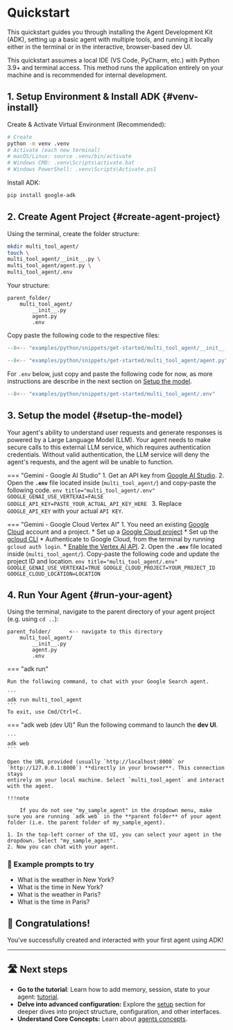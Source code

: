 # Quickstart

This quickstart guides you through installing the Agent Development Kit (ADK),
setting up a basic agent with multiple tools, and running it locally either in the terminal or in the interactive, browser-based dev UI.

<!-- <img src="../../assets/quickstart.png" alt="Quickstart setup"> -->

This quickstart assumes a local IDE (VS Code, PyCharm, etc.) with Python 3.9+
and terminal access. This method runs the application entirely on your machine
and is recommended for internal development.

## 1. Setup Environment & Install ADK {#venv-install}

Create & Activate Virtual Environment (Recommended):

```bash
# Create
python -m venv .venv
# Activate (each new terminal)
# macOS/Linux: source .venv/bin/activate
# Windows CMD: .venv\Scripts\activate.bat
# Windows PowerShell: .venv\Scripts\Activate.ps1
```

Install ADK:

```bash
pip install google-adk
```

## 2. Create Agent Project {#create-agent-project}

Using the terminal, create the folder structure:

```bash
mkdir multi_tool_agent/
touch \
multi_tool_agent/__init__.py \
multi_tool_agent/agent.py \
multi_tool_agent/.env
```

Your structure:

```console
parent_folder/
    multi_tool_agent/
        __init__.py
        agent.py
        .env
```

Copy paste the following code to the respective files:

```python title="multi_tool_agent/__init__.py"
--8<-- "examples/python/snippets/get-started/multi_tool_agent/__init__.py"
```

```python title="multi_tool_agent/agent.py"
--8<-- "examples/python/snippets/get-started/multi_tool_agent/agent.py"
```

For `.env` below, just copy and paste the following code for now, as more instructions are describe in the next section on [Setup the model](#setup-the-model).

```python title="multi_tool_agent/.env"
--8<-- "examples/python/snippets/get-started/multi_tool_agent/.env"
```

## 3. Setup the model {#setup-the-model}

Your agent's ability to understand user requests and generate responses is
powered by a Large Language Model (LLM). Your agent needs to make secure calls
to this external LLM service, which requires authentication credentials. Without
valid authentication, the LLM service will deny the agent's requests, and the
agent will be unable to function.

=== "Gemini - Google AI Studio"
    1. Get an API key from [Google AI Studio](https://aistudio.google.com/apikey).
    2. Open the **`.env`** file located inside (`multi_tool_agent/`) and copy-paste the following code.
        ```env title="multi_tool_agent/.env"
        GOOGLE_GENAI_USE_VERTEXAI=FALSE
        GOOGLE_API_KEY=PASTE_YOUR_ACTUAL_API_KEY_HERE
        ```
    3. Replace `GOOGLE_API_KEY` with your actual `API KEY`.

=== "Gemini - Google Cloud Vertex AI"
    1. You need an existing [Google Cloud](https://cloud.google.com/?e=48754805&hl=en) account and a project.
        * Set up a [Google Cloud project](https://cloud.google.com/vertex-ai/generative-ai/docs/start/quickstarts/quickstart-multimodal#setup-gcp)
        * Set up the [gcloud CLI](https://cloud.google.com/vertex-ai/generative-ai/docs/start/quickstarts/quickstart-multimodal#setup-local)
        * Authenticate to Google Cloud, from the terminal by running `gcloud auth login`.
        * [Enable the Vertex AI API](https://console.cloud.google.com/flows/enableapi?apiid=aiplatform.googleapis.com).
    2. Open the **`.env`** file located inside (`multi_tool_agent/`). Copy-paste the following code and update the project ID and location.
        ```env title="multi_tool_agent/.env"
        GOOGLE_GENAI_USE_VERTEXAI=TRUE
        GOOGLE_CLOUD_PROJECT=YOUR_PROJECT_ID
        GOOGLE_CLOUD_LOCATION=LOCATION
        ```

## 4. Run Your Agent {#run-your-agent}

Using the terminal, navigate to the parent directory of your agent project
(e.g. using `cd ..`):

```console
parent_folder/      <-- navigate to this directory
    multi_tool_agent/
        __init__.py
        agent.py
        .env
```

=== "adk run"

    Run the following command, to chat with your Google Search agent.

    ```
    adk run multi_tool_agent
    ```
    To exit, use Cmd/Ctrl+C.

=== "adk web (dev UI)"
    Run the following command to launch the **dev UI**.

    ```
    adk web
    ```

    Open the URL provided (usually `http://localhost:8000` or
    `http://127.0.0.1:8000`) **directly in your browser**. This connection stays
    entirely on your local machine. Select `multi_tool_agent` and interact with the agent.

    !!!note
        
        If you do not see "my_sample_agent" in the dropdown menu, make sure you are running `adk web` in the **parent folder** of your agent folder (i.e. the parent folder of my_sample_agent).

    1. In the top-left corner of the UI, you can select your agent in the dropdown. Select "my_sample_agent".
    2. Now you can chat with your agent.

### 📝 Example prompts to try

* What is the weather in New York?
* What is the time in New York?
* What is the weather in Paris?
* What is the time in Paris?

## 🎉 Congratulations!

You've successfully created and interacted with your first agent using ADK!

---

## 🛣️ Next steps

* **Go to the tutorial**: Learn how to add memory, session, state to your agent: [tutorial](tutorial.md).
* **Delve into advanced configuration:** Explore the [setup](installation.md) section for deeper dives into project structure, configuration, and other interfaces.
* **Understand Core Concepts:** Learn about [agents concepts](../agents/index.md).
